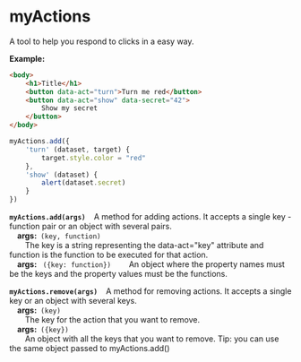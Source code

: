 # myActions
A tool to help you respond to clicks in a easy way.  
  
**Example:** 
```html
<body>
	<h1>Title</h1>
	<button data-act="turn">Turn me red</button>
	<button data-act="show" data-secret="42">
		Show my secret
	</button>
</body>
```
```js
myActions.add({
	'turn' (dataset, target) {
		target.style.color = "red"
	},
	'show' (dataset) {
		alert(dataset.secret)
	}
})
```
**`myActions.add(args)`** &ensp; A method for adding actions. It accepts a single key - function pair or an object with several pairs.   
&ensp;&ensp;**args:**&ensp;`(key, function)`  
&ensp;&ensp;&ensp;&ensp;The key is a string representing the data-act="key" attribute and function is the function to be executed for that action.   
&ensp;&ensp;**args:** &ensp;`({key: function})`
&ensp;&ensp;&ensp;&ensp;An object where the property names must be the keys and the property values must be the functions. 
 
**`myActions.remove(args)`** &ensp; A method for removing actions. It accepts a single key or an object with several keys.   
&ensp;&ensp;**args:**&ensp;`(key)`   
&ensp;&ensp;&ensp;&ensp;The key for the action that you want to remove.  
&ensp;&ensp;**args:**&ensp;`({key})`  
&ensp;&ensp;&ensp;&ensp;An object with all the keys that you want to remove. Tip: you can use the same object passed to myActions.add()
